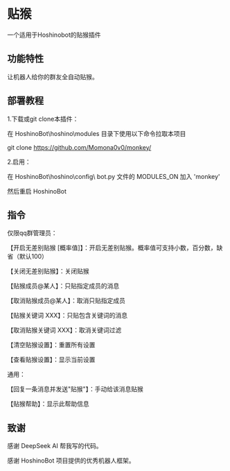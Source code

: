 # 贴猴

一个适用于Hoshinobot的贴猴插件

## 功能特性

让机器人给你的群友全自动贴猴。

## 部署教程

1.下载或git clone本插件：

在 HoshinoBot\hoshino\modules 目录下使用以下命令拉取本项目

git clone https://github.com/Momona0v0/monkey/

2.启用：

在 HoshinoBot\hoshino\config\ bot.py 文件的 MODULES_ON 加入 'monkey'

然后重启 HoshinoBot

## 指令
仅限qq群管理员：

【开启无差别贴猴 [概率值]】：开启无差别贴猴。概率值可支持小数，百分数，缺省（默认100）

【关闭无差别贴猴】：关闭贴猴

【贴猴成员@某人】：只贴指定成员的消息

【取消贴猴成员@某人】：取消只贴指定成员

【贴猴关键词 XXX】：只贴包含关键词的消息

【取消贴猴关键词 XXX】：取消关键词过滤

【清空贴猴设置】：重置所有设置

【查看贴猴设置】：显示当前设置

通用：

【回复一条消息并发送"贴猴"】：手动给该消息贴猴

【贴猴帮助】：显示此帮助信息

## 致谢

感谢 DeepSeek AI 帮我写的代码。

感谢 HoshinoBot 项目提供的优秀机器人框架。
